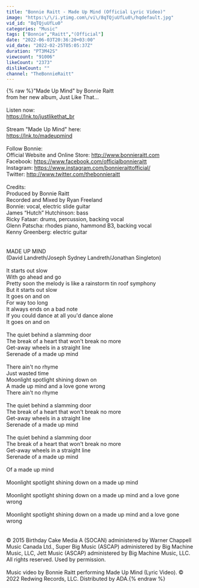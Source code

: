 ```yaml
---
title: "Bonnie Raitt - Made Up Mind (Official Lyric Video)"
image: "https:\/\/i.ytimg.com\/vi\/8qTQjuUfLu0\/hqdefault.jpg"
vid_id: "8qTQjuUfLu0"
categories: "Music"
tags: ["Bonnie","Raitt","(Official"]
date: "2022-06-03T20:36:20+03:00"
vid_date: "2022-02-25T05:05:37Z"
duration: "PT3M42S"
viewcount: "91006"
likeCount: "2373"
dislikeCount: ""
channel: "TheBonnieRaitt"
---
```

{% raw %}&quot;Made Up Mind&quot; by Bonnie Raitt<br />from her new album, Just Like That...<br /><br />Listen now:<br /><a rel="nofollow" target="blank" href="https://lnk.to/justlikethat_br">https://lnk.to/justlikethat_br</a><br /><br />Stream &quot;Made Up Mind&quot; here:<br /><a rel="nofollow" target="blank" href="https://lnk.to/madeupmind">https://lnk.to/madeupmind</a><br /><br />Follow Bonnie:<br />Official Website and Online Store: <a rel="nofollow" target="blank" href="http://www.bonnieraitt.com">http://www.bonnieraitt.com</a><br />Facebook: <a rel="nofollow" target="blank" href="https://www.facebook.com/officialbonnieraitt">https://www.facebook.com/officialbonnieraitt</a><br />Instagram: <a rel="nofollow" target="blank" href="https://www.instagram.com/bonnieraittofficial/">https://www.instagram.com/bonnieraittofficial/</a><br />Twitter: <a rel="nofollow" target="blank" href="http://www.twitter.com/thebonnieraitt">http://www.twitter.com/thebonnieraitt</a><br /><br />Credits:<br />Produced by Bonnie Raitt<br />Recorded and Mixed by Ryan Freeland <br />Bonnie:  vocal, electric slide guitar <br />James “Hutch” Hutchinson: bass<br />Ricky Fataar: drums, percussion, backing vocal <br />Glenn Patscha: rhodes piano, hammond B3, backing vocal<br />Kenny Greenberg:  electric guitar   <br /><br /><br />MADE UP MIND<br />(David Landreth/Joseph Sydney Landreth/Jonathan Singleton)<br /><br />It starts out slow<br />With go ahead and go<br />Pretty soon the melody is like a rainstorm tin roof symphony<br />But it starts out slow<br />It goes on and on<br />For way too long<br />It always ends on a bad note<br />If you could dance at all you'd dance alone<br />It goes on and on<br /><br />The quiet behind a slamming door<br />The break of a heart that won't break no more<br />Get-away wheels in a straight line<br />Serenade of a made up mind<br /><br />There ain't no rhyme<br />Just wasted time<br />Moonlight spotlight shining down on<br />A made up mind and a love gone wrong<br />There ain't no rhyme<br /><br />The quiet behind a slamming door<br />The break of a heart that won't break no more<br />Get-away wheels in a straight line<br />Serenade of a made up mind<br /><br />The quiet behind a slamming door<br />The break of a heart that won't break no more<br />Get-away wheels in a straight line<br />Serenade of a made up mind<br /><br />Of a made up mind<br /><br />Moonlight spotlight shining down on a made up mind<br /><br />Moonlight spotlight shining down on a made up mind and a love gone wrong<br /><br />Moonlight spotlight shining down on a made up mind and a love gone wrong<br /><br /><br />© 2015 Birthday Cake Media A (SOCAN) administered by Warner Chappell Music Canada Ltd., Super Big Music (ASCAP) administered by Big Machine Music, LLC, Jett Music (ASCAP) administered by Big Machine Music, LLC.  All rights reserved.  Used by permission.<br /><br />Music video by Bonnie Raitt performing Made Up Mind (Lyric Video). © 2022 Redwing Records, LLC. Distributed by ADA.{% endraw %}
